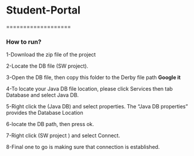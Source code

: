 ﻿# Student-Portal
===================


### How to run?

1-Download the zip file of the project

2-Locate the DB file (SW project).

3-Open the DB file, then copy this folder to the Derby file path **Google it**

4-To locate your Java DB file location, please click Services then tab Database and select Java DB.

5-Right click the (Java DB) and select properties. The “Java DB properties”  provides the Database Location

6-locate the DB path, then press ok.

7-Right click (SW project ) and select Connect.

8-Final one to go is making sure that connection is established.
